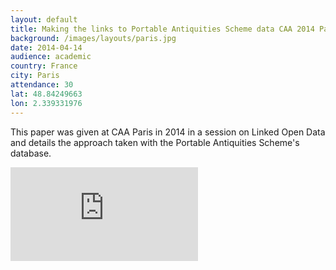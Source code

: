 ```yaml
---
layout: default
title: Making the links to Portable Antiquities Scheme data CAA 2014 Paris
background: /images/layouts/paris.jpg
date: 2014-04-14
audience: academic
country: France
city: Paris
attendance: 30
lat: 48.84249663
lon: 2.339331976
---
```


This paper was given at CAA Paris in 2014 in a session on Linked Open Data and details the approach taken with the Portable Antiquities Scheme's database.

<div class="embed-responsive embed-responsive-4by3 mb-3">
  <iframe src="https://docs.google.com/presentation/d/e/2PACX-1vTGLU6PG5VgTNSFxIHFoHi_nHrQUa4KtHGH9w7icAdKljqpBxw5ZrACOnt891lglae1Rmx0AvXodG2s/embed?start=false&loop=false&delayms=3000" frameborder="0" class="embed-responsive-item" allowfullscreen="true" mozallowfullscreen="true" webkitallowfullscreen="true"></iframe>
</div>
